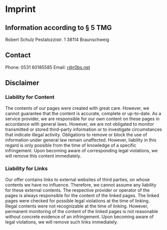 # Imprint

## Information according to § 5 TMG

Robert Schulz
Pestalozzistr. 1
38114 Braunschweig

## Contact

Phone: 0531 60185585
Email: r@r0bs.net

## Disclaimer

### Liability for Content

The contents of our pages were created with great care. However, we cannot guarantee that the content is accurate, complete or up-to-date. As a service provider, we are responsible for our own content on these pages in accordance with general laws. However, we are not obligated to monitor transmitted or stored third-party information or to investigate circumstances that indicate illegal activity. Obligations to remove or block the use of information under general law remain unaffected. However, liability in this regard is only possible from the time of knowledge of a specific infringement. Upon becoming aware of corresponding legal violations, we will remove this content immediately.

### Liability for Links

Our offer contains links to external websites of third parties, on whose contents we have no influence. Therefore, we cannot assume any liability for these external contents. The respective provider or operator of the pages is always responsible for the content of the linked pages. The linked pages were checked for possible legal violations at the time of linking. Illegal contents were not recognizable at the time of linking. However, permanent monitoring of the content of the linked pages is not reasonable without concrete evidence of an infringement. Upon becoming aware of legal violations, we will remove such links immediately.
